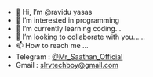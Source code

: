 - 👋 Hi, I’m @ravidu yasas
- 👀 I’m interested in programming
- 🌱 I’m currently learning coding...
- 💞️ I’m looking to collaborate with you......
- 📫 How to reach me ...
-  Telegram : [@Mr_Saathan_Official](https://t.me/Mr_Saathan_Official)
-  Gmail :    slrvtechboy@gmail.com
 
  
<!---
raviyasa/raviyasa is a ✨ special ✨ repository because its `README.md` (this file) appears on your GitHub profile.
You can click the Preview link to take a look at your changes.
--->
